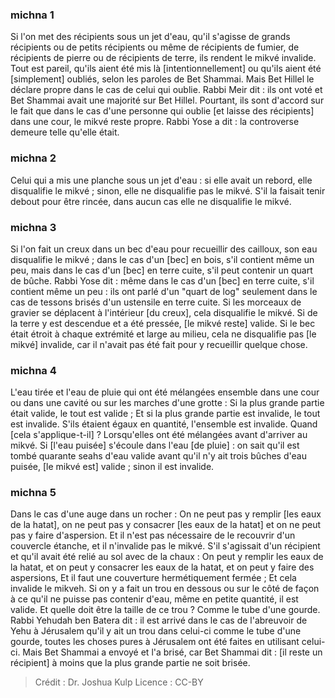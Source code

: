 
### michna 1
Si l'on met des récipients sous un jet d'eau, qu'il s'agisse de grands récipients ou de petits récipients ou même de récipients de fumier, de récipients de pierre ou de récipients de terre, ils rendent le mikvé invalide. Tout est pareil, qu'ils aient été mis là [intentionnellement] ou qu'ils aient été [simplement] oubliés, selon les paroles de Bet Shammai. Mais Bet Hillel le déclare propre dans le cas de celui qui oublie. Rabbi Meir dit : ils ont voté et Bet Shammai avait une majorité sur Bet Hillel. Pourtant, ils sont d'accord sur le fait que dans le cas d'une personne qui oublie [et laisse des récipients] dans une cour, le mikvé reste propre. Rabbi Yose a dit : la controverse demeure telle qu'elle était.

### michna 2
Celui qui a mis une planche sous un jet d'eau : si elle avait un rebord, elle disqualifie le mikvé ; sinon, elle ne disqualifie pas le mikvé. S'il la faisait tenir debout pour être rincée, dans aucun cas elle ne disqualifie le mikvé.

### michna 3
Si l'on fait un creux dans un bec d'eau pour recueillir des cailloux, son eau disqualifie le mikvé ; dans le cas d'un [bec] en bois, s'il contient même un peu, mais dans le cas d'un [bec] en terre cuite, s'il peut contenir un quart de bûche. Rabbi Yose dit : même dans le cas d'un [bec] en terre cuite, s'il contient même un peu : ils ont parlé d'un "quart de log" seulement dans le cas de tessons brisés d'un ustensile en terre cuite. Si les morceaux de gravier se déplacent à l'intérieur [du creux], cela disqualifie le mikvé. Si de la terre y est descendue et a été pressée, [le mikvé reste] valide. Si le bec était étroit à chaque extrémité et large au milieu, cela ne disqualifie pas [le mikvé] invalide, car il n'avait pas été fait pour y recueillir quelque chose.

### michna 4
L'eau tirée et l'eau de pluie qui ont été mélangées ensemble dans une cour ou dans une cavité ou sur les marches d'une grotte : Si la plus grande partie était valide, le tout est valide ; Et si la plus grande partie est invalide, le tout est invalide. S'ils étaient égaux en quantité, l'ensemble est invalide. Quand [cela s'applique-t-il] ?   Lorsqu'elles ont été mélangées avant d'arriver au mikvé. Si [l'eau puisée] s'écoule dans l'eau [de pluie] : on sait qu'il est tombé quarante seahs d'eau valide avant qu'il n'y ait trois bûches d'eau puisée, [le mikvé est] valide ; sinon il est invalide.

### michna 5
Dans le cas d'une auge dans un rocher : On ne peut pas y remplir [les eaux de la hatat], on ne peut pas y consacrer [les eaux de la hatat] et on ne peut pas y faire d'aspersion. Et il n'est pas nécessaire de le recouvrir d'un couvercle étanche, et il n'invalide pas le mikvé. S'il s'agissait d'un récipient et qu'il avait été relié au sol avec de la chaux : On peut y remplir les eaux de la hatat, et on peut y consacrer les eaux de la hatat, et on peut y faire des aspersions, Et il faut une couverture hermétiquement fermée ; Et cela invalide le mikveh. Si on y a fait un trou en dessous ou sur le côté de façon à ce qu'il ne puisse pas contenir d'eau, même en petite quantité, il est valide. Et quelle doit être la taille de ce trou ? Comme le tube d'une gourde. Rabbi Yehudah ben Batera dit : il est arrivé dans le cas de l'abreuvoir de Yehu à Jérusalem qu'il y ait un trou dans celui-ci comme le tube d'une gourde, toutes les choses pures à Jérusalem ont été faites en utilisant celui-ci. Mais Bet Shammai a envoyé et l'a brisé, car Bet Shammai dit : [il reste un récipient] à moins que la plus grande partie ne soit brisée.

>Crédit : Dr. Joshua Kulp
>Licence : CC-BY